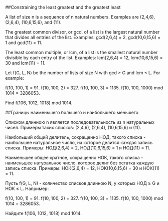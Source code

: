 ##Constraining the least greatest and the greatest least

A list of size n is a sequence of n natural numbers. Examples are (2,4,6), (2,6,4), (10,6,15,6), and (11).


The greatest common divisor, or gcd, of a list is the largest natural number that divides all entries of the list. Examples: gcd(2,6,4) = 2, gcd(10,6,15,6) = 1 and gcd(11) = 11.


The least common multiple, or lcm, of a list is the smallest natural number divisible by each entry of the list. Examples: lcm(2,6,4) = 12, lcm(10,6,15,6) = 30 and lcm(11) = 11.


Let f(G, L, N) be the number of lists of size N with gcd ≥ G and lcm ≤ L. For example:


f(10, 100, 1) = 91.
f(10, 100, 2) = 327.
f(10, 100, 3) = 1135.
f(10, 100, 1000) mod 1014 = 3286053.


Find f(106, 1012, 1018) mod 1014.

##Границы наименьшего большего и наибольшего меньшего

Списком длинною n является последовательность из n натуральных чисел.
Примеры таких списков: (2,4,6), (2,6,4), (10,6,15,6) и (11).

Наибольший общий делитель, сокращенно НОД, такого списка - наибольшее натуральное число, на которое делится каждая запись списка.
Примеры: НОД(2,6,4) = 2, НОД(10,6,15,6) = 1 и НОД(11) = 11.

Наименьшее общее кратное, сокращенно НОК, такого списка - наименьшее натуральное число, которое делит без остатка каждую запись списка. 
Примеры: НОК(2,6,4) = 12, НОК(10,6,15,6) = 30 и НОК(11) = 11.

Пусть f(G, L, N) - количество списков длинною N, у которых НОД ≥ G и НОК ≤ L. Например:

f(10, 100, 1) = 91.
f(10, 100, 2) = 327.
f(10, 100, 3) = 1135.
f(10, 100, 1000) mod 1014 = 3286053.

Найдите f(106, 1012, 1018) mod 1014.


